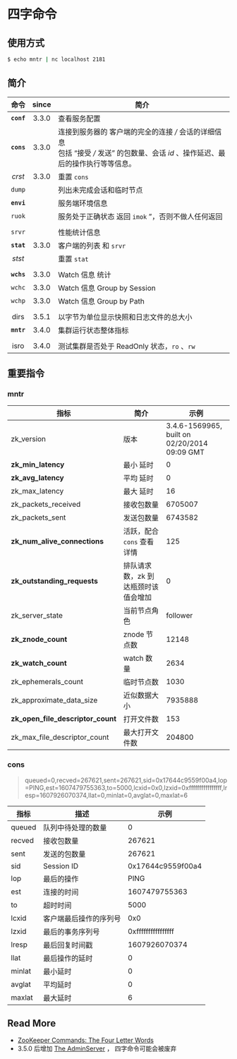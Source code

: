 # 四字命令 



## 使用方式

```bash
$ echo mntr | nc localhost 2181
```



## 简介

|    命令    | since | 简介                                                         |
| :--------: | :---: | ------------------------------------------------------------ |
| **`conf`** | 3.3.0 | 查看服务配置                                                 |
| **`cons`** | 3.3.0 | 连接到服务器的 客户端的完全的连接 */* 会话的详细信息<br />包括 “接受 */* 发送” 的包数量、会话 *id* 、操作延迟、最后的操作执行等等信息。 |
|   *crst*   | 3.3.0 | 重置 `cons`                                                  |
|   `dump`   |       | 列出未完成会话和临时节点                                     |
| **`envi`** |       | 服务端环境信息                                               |
|   `ruok`   |       | 服务处于正确状态 返回 `imok` ”，否则不做人任何返回           |
|            |       |                                                              |
|   `srvr`   |       | 性能统计信息                                                 |
| **`stat`** | 3.3.0 | 客户端的列表 和 `srvr`                                       |
|   *stst*   |       | 重置 `stat`                                                  |
|            |       |                                                              |
| **`wchs`** | 3.3.0 | Watch 信息 统计                                              |
|   `wchc`   | 3.3.0 | Watch 信息 Group by Session                                  |
|   `wchp`   | 3.3.0 | Watch 信息 Group by Path                                     |
|            |       |                                                              |
|    dirs    | 3.5.1 | 以字节为单位显示快照和日志文件的总大小                       |
| **`mntr`** | 3.4.0 | 集群运行状态整体指标                                         |
|            |       |                                                              |
|    isro    | 3.4.0 | 测试集群是否处于 ReadOnly 状态，`ro` 、`rw`                  |



## 重要指令

### mntr

| 指标 | 简介 | 示例 |
| ---- | ---- | ---- |
|zk_version|版本|3.4.6-1569965, built on 02/20/2014 09:09 GMT|
|**zk_min_latency**|最小 延时|0|
|**zk_avg_latency**|平均 延时|0|
|zk_max_latency|最大 延时|16|
|zk_packets_received|接收包数量|6705007|
|zk_packets_sent|发送包数量|6743582|
|**zk_num_alive_connections**|活跃，配合 `cons` 查看详情|125|
|**zk_outstanding_requests**|排队请求数，zk 到达瓶颈时该值会增加|0|
|zk_server_state|当前节点角色|follower|
|**zk_znode_count**|znode 节点数|12148|
|**zk_watch_count**|watch 数量|2634|
|zk_ephemerals_count|临时节点数|1030|
|zk_approximate_data_size|近似数据大小|7935888|
|**zk_open_file_descriptor_count**|打开文件数|153|
|zk_max_file_descriptor_count|最大打开文件数|204800|



### cons

> queued=0,recved=267621,sent=267621,sid=0x17644c9559f00a4,lop=PING,est=1607479755363,to=5000,lcxid=0x0,lzxid=0xffffffffffffffff,lresp=1607926070374,llat=0,minlat=0,avglat=0,maxlat=6

| 指标 | 描述 | 示例 |
| ---- | ---- | ---- |
|queued|队列中待处理的数量|0|
|recved|接收包数量|267621|
|sent|发送的包数量|267621|
|sid|Session ID|0x17644c9559f00a4|
|lop|最后的操作|PING|
|est|连接的时间|1607479755363|
|to|超时时间|5000|
|lcxid|客户端最后操作的序列号|0x0|
|lzxid|最后的事务序列号|0xffffffffffffffff|
|lresp|最后回复时间戳|1607926070374|
|llat|最后操作的延时|0|
|minlat|最小延时|0|
|avglat|平均延时|0|
|maxlat|最大延时|6|



## Read More

- [ZooKeeper Commands: The Four Letter Words](https://zookeeper.apache.org/doc/r3.4.14/zookeeperAdmin.html#sc_zkCommands)
- 3.5.0 后增加 [The AdminServer](https://zookeeper.apache.org/doc/r3.6.2/zookeeperAdmin.html#sc_adminserver) ， 四字命令可能会被废弃